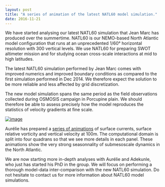 ```yaml
---
layout: post
title: "A series of animation of the latest NATL60 model simulation."
date: 2016-11-21
---
```



We have started analysing our latest NATL60 simulation that Jean Marc has produced over the summertime. 
NATL60 is our NEMO-based North Atlantic model configuration that runs at an unprecedented 1/60° horizontal resolution 
with 300 vertical levels. We use NATL60 for preparing SWOT altimeter mission and for studying ocean cross-scale 
interactions at mid to high latitudes. 

The latest NATL60 simulation performed by Jean Marc comes with improved numerics 
and improved boundary conditions as compared to the first simulation performed in Dec 2014. 
We therefore expect the solution to be more reliable and less affected by grid discretization.   

The new model simulation spans the same period as the field observations collected during OSMOSIS campaign in Porcupine plain. 
We should therefore be able to assess precisely how the model reproduces the statistics of velocity gradients at fine scale. 

[![image]({{site.baseurl}}/img/movie-natl60.jpg "NATL60 movie")](https://mycore.core-cloud.net/public.php?service=files&t=dc67e596c0fc351ebca702ef287d5cc6)

Aurélie has prepared a [series of animations](https://mycore.core-cloud.net/public.php?service=files&t=dc67e596c0fc351ebca702ef287d5cc6) 
of surface currents, surface relative vorticity and vertical velocity at 100m. 
The computational domain is split into four quadrans so that we see more details in each panel. 
These animations show the very strong seasonnality of submesoscale dynamics in the North Atlantic. 

We are now starting more in-depth analyses with Aurélie and Adekunle, who just has started his PhD in the group. 
We will focus on performing a thorough model-data inter-comparison with the new NATL60 simulation. 
Do not hesitate to contact us for more information about NATL60 model simulations. 






